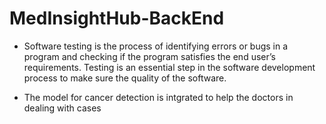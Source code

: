 # MedInsightHub-BackEnd
* Software testing is the process of identifying errors or bugs in a program and checking if 
the program satisfies the end user’s requirements. Testing is an essential step in the software development process 
to make sure the quality of the software.

* The model for cancer detection is intgrated to help the doctors in dealing with cases
